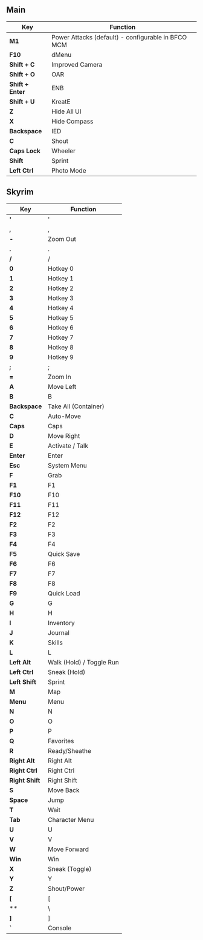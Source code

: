 ## Main
| Key | Function |
|-----|-----------|
| **M1** | Power Attacks (default) - configurable in BFCO MCM |
| **F10** | dMenu |
| **Shift + C** | Improved Camera |
| **Shift + O** | OAR |
| **Shift + Enter** | ENB |
| **Shift + U** | KreatE |
| **Z** | Hide All UI |
| **X** | Hide Compass |
| **Backspace** | IED |
| **C** | Shout |
| **Caps Lock** | Wheeler |
| **Shift** | Sprint |
| **Left Ctrl** | Photo Mode |

## Skyrim
| Key | Function |
|-----|-----------|
| **'** | ' |
| **,** | , |
| **-** | Zoom Out |
| **.** | . |
| **/** | / |
| **0** | Hotkey 0 |
| **1** | Hotkey 1 |
| **2** | Hotkey 2 |
| **3** | Hotkey 3 |
| **4** | Hotkey 4 |
| **5** | Hotkey 5 |
| **6** | Hotkey 6 |
| **7** | Hotkey 7 |
| **8** | Hotkey 8 |
| **9** | Hotkey 9 |
| **;** | ; |
| **=** | Zoom In |
| **A** | Move Left |
| **B** | B |
| **Backspace** | Take All (Container) |
| **C** | Auto-Move |
| **Caps** | Caps |
| **D** | Move Right |
| **E** | Activate / Talk |
| **Enter** | Enter |
| **Esc** | System Menu |
| **F** | Grab |
| **F1** | F1 |
| **F10** | F10 |
| **F11** | F11 |
| **F12** | F12 |
| **F2** | F2 |
| **F3** | F3 |
| **F4** | F4 |
| **F5** | Quick Save |
| **F6** | F6 |
| **F7** | F7 |
| **F8** | F8 |
| **F9** | Quick Load |
| **G** | G |
| **H** | H |
| **I** | Inventory |
| **J** | Journal |
| **K** | Skills |
| **L** | L |
| **Left Alt** | Walk (Hold) / Toggle Run |
| **Left Ctrl** | Sneak (Hold) |
| **Left Shift** | Sprint |
| **M** | Map |
| **Menu** | Menu |
| **N** | N |
| **O** | O |
| **P** | P |
| **Q** | Favorites |
| **R** | Ready/Sheathe |
| **Right Alt** | Right Alt |
| **Right Ctrl** | Right Ctrl |
| **Right Shift** | Right Shift |
| **S** | Move Back |
| **Space** | Jump |
| **T** | Wait |
| **Tab** | Character Menu |
| **U** | U |
| **V** | V |
| **W** | Move Forward |
| **Win** | Win |
| **X** | Sneak (Toggle) |
| **Y** | Y |
| **Z** | Shout/Power |
| **[** | [ |
| **\** | \ |
| **]** | ] |
| **`** | Console |